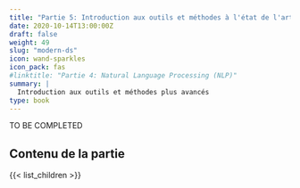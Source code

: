 ```yaml
---
title: "Partie 5: Introduction aux outils et méthodes à l'état de l'art"
date: 2020-10-14T13:00:00Z
draft: false
weight: 49
slug: "modern-ds"
icon: wand-sparkles
icon_pack: fas
#linktitle: "Partie 4: Natural Language Processing (NLP)"
summary: |
  Introduction aux outils et méthodes plus avancés
type: book
---
```


TO BE COMPLETED

## Contenu de la partie

{{< list_children >}}